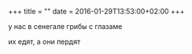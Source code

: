 +++
title = ""
date = 2016-01-29T13:53:00+02:00
+++

у нас в сенегале грибы с глазаме


их едят, а они пердят


